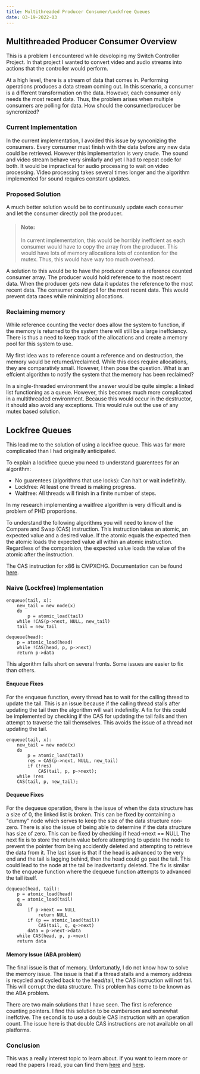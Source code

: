 ```yaml
---
title: Multithreaded Producer Consumer/Lockfree Queues
date: 03-19-2022-03
---
```


## Multithreaded Producer Consumer Overview

This is a problem I encountered while devoloping my Switch Controller Project.
In that project I wanted to convert video and audio streams
into actions that the controller would perform.

At a high level, there is a stream of data that comes in.
Performing operations produces a data stream coming out.
In this scenario, a consumer is a different transformation on the data.
However, each consumer only needs the most recent data.
Thus, the problem arises when multiple consumers are polling for data.
How should the consumer/producer be syncronized?

### Current Implementation

In the current implementation, I avoided this issue by synconizing the consumers.
Every consumer must finish with the data before any new data could be retrieved.
However this implementation is very crude.
The sound and video stream behave very similarly and yet I had to repeat code for both.
It would be impractical for audio processing to wait on video processing.
Video processing takes several times longer and the algorithm implemented for sound
requires constant updates.

### Proposed Solution

A much better solution would be to continuously update each consumer and
let the consumer directly poll the producer.

> #### Note:
>
> In current implementation, this would be horribly ineffcient as each consumer would have to copy the
> array from the producer.
> This would have lots of memory allocations lots of contention for the mutex.
> Thus, this would have way too much overhead.

A solution to this would be to have the producer create a reference counted consumer array.
The producer would hold reference to the most recent data.
When the producer gets new data it updates the reference to the most recent data.
The consumer could poll for the most recent data.
This would prevent data races while minimizing allocations.

### Reclaiming memory

While reference counting the vector does allow the system to function,
if the memory is returned to the system there will still be a large ineffciency.
There is thus a need to keep track of the allocations and create a memory pool
for this system to use.

My first idea was to reference count a reference and on destruction,
the memory would be returned/reclaimed. While this does require allocations, they are comparativly small.
However, I then pose the question. What is an effcient algorithm to
notify the system that the memory has been reclaimed?

In a single-threaded environment the answer would be quite simple: a linked list functioning as a queue.
However, this becomes much more complicated in a multithreaded environment.
Because this would occur in the destructor, it should also avoid any exceptions.
This would rule out the use of any mutex based solution.

## Lockfree Queues

This lead me to the solution of using a lockfree queue.
This was far more complicated than I had originally anticipated.

To explain a lockfree queue you need to understand guarentees for an algorithm:

- No guarentees (algorithms that use locks): Can halt or wait indefinitly.
- Lockfree: At least one thread is making progress.
- Waitfree: All threads will finish in a finite number of steps.

In my research implementing a waitfree algorithm is very difficult and is problem of PHD proportions.

To understand the following algorithms you will need to know of the
Compare and Swap (CAS) instruction. This instruction takes an atomic, an expected value
and a desired value. If the atomic equals the expected then the atomic loads the expected value
all within an atomic instruction. Regardless of the comparision, the expected value loads the
value of the atomic after the instruction.

The CAS instruction for x86 is CMPXCHG.
Documentation can be found [here](https://c9x.me/x86/html/file_module_x86_id_41.html).

### Naive (Lockfree) Implementation

```
enqueue(tail, x):
    new_tail = new node(x)
    do
        p = atomic_load(tail)
    while !CAS(p->next, NULL, new_tail)
    tail = new_tail

dequeue(head):
    p = atomic_load(head)
    while !CAS(head, p, p->next)
    return p->data
```

This algorithm falls short on several fronts. Some issues are easier to fix than others.

#### Enqueue Fixes

For the enqueue function, every thread has to wait for the calling thread to update the tail.
This is an issue because if the calling thread stalls after updating the tail then the algorithm will
wait indefinitly. A fix for this could be implemented by checking if the CAS for updating the tail fails
and then attempt to traverse the tail themselves. This avoids the issue of a thread not
updating the tail.

```
enqueue(tail, x):
    new_tail = new node(x)
    do
        p = atomic_load(tail)
        res = CAS(p->next, NULL, new_tail)
        if (!res)
            CAS(tail, p, p->next);
    while !res
    CAS(tail, p, new_tail);
```

#### Dequeue Fixes

For the dequeue operation, there is the issue of when the data structure has a size of 0,
the linked list is broken. This can be fixed by containing a "dummy" node which serves to
keep the size of the data structure non-zero. There is also the issue of being able to
determine if the data structure has size of zero. This can be fixed by checking if head->next == NULL
The next fix is to store the return value before attempting to update the node to prevent the pointer
from being accidently deleted and attempting to retrieve the data from it. The last issue is that if
the head is advanced to the very end and the tail is lagging behind, then the head could go past the tail.
This could lead to the node at the tail be inadvertantly deleted. The fix is similar to the enqueue
function where the dequeue function attempts to advanced the tail itself.

```
dequeue(head, tail):
    p = atomic_load(head)
    q = atomic_load(tail)
    do
        if p->next == NULL
            return NULL
        if (p == atomic_load(tail))
            CAS(tail, q, q->next)
        data = p->next->data
    while CAS(head, p, p->next)
    return data
```

#### Memory Issue (ABA problem)

The final issue is that of memory. Unfortunatly, I do not know how to solve
the memory issue. The issue is that if a thread stalls and a memory address is
recycled and cycled back to the head/tail, the CAS instruction will not fail.
This will corrupt the data structure. This problem has come to be known as the ABA problem.

There are two main solutions that I have seen. The first is reference counting pointers.
I find this solution to be cumbersom and somewhat ineffctive.
The second is to use a double CAS instruction with an operation count.
The issue here is that double CAS instructions are not available on all platforms.

### Conclusion

This was a really interest topic to learn about.
If you want to learn more or read the papers I read, you can find them
[here](https://citeseerx.ist.psu.edu/viewdoc/download?doi=10.1.1.53.8674&rep=rep1&type=pdf)
and
[here](https://www.cs.rochester.edu/~scott/papers/1996_PODC_queues.pdf).
